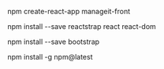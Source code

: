 npm create-react-app manageit-front

npm install --save reactstrap react react-dom

npm install --save bootstrap

npm install -g npm@latest